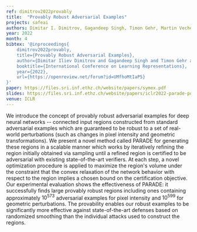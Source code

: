 ```yaml
---
ref: dimitrov2022provably
title:  "Provably Robust Adversarial Examples"
projects: safeai
authors: Dimitar I. Dimitrov, Gagandeep Singh, Timon Gehr, Martin Vechev
year: 2022
month: 4
bibtex: '@inproceedings{
    dimitrov2022provably,
    title={Provably Robust Adversarial Examples},
    author={Dimitar Iliev Dimitrov and Gagandeep Singh and Timon Gehr and Martin Vechev},
    booktitle={International Conference on Learning Representations},
    year={2022},
    url={https://openreview.net/forum?id=UMfhoMtIaP5}
}'
paper: https://files.sri.inf.ethz.ch/website/papers/symex.pdf
slides: https://files.sri.inf.ethz.ch/website/papers/iclr2022-parade-poster.pd
venue: ICLR
---
```

We introduce the concept of provably robust adversarial examples for deep neural networks -- connected input regions constructed from standard adversarial examples which are guaranteed to be robust to a set of real-world perturbations (such as changes in pixel intensity and geometric transformations). We present a novel method called PARADE for generating these regions in a scalable manner which works by iteratively refining the region initially obtained via sampling until a refined region is certified to be adversarial with existing state-of-the-art verifiers. At each step, a novel optimization procedure is applied to maximize the region's volume under the constraint that the convex relaxation of the network behavior with respect to the region implies a chosen bound on the certification objective. Our experimental evaluation shows the effectiveness of PARADE: it successfully finds large provably robust regions including ones containing approximately $10^{573}$ adversarial examples for pixel intensity and $10^{599}$ for geometric perturbations. The provability enables our robust examples to be significantly more effective against state-of-the-art defenses based on randomized smoothing than the individual attacks used to construct the regions.
